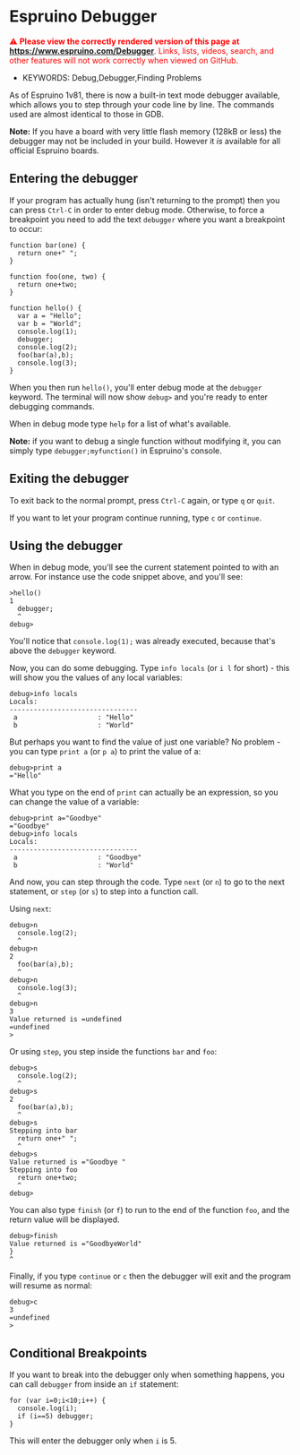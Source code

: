 <!--- Copyright (c) 2015 Gordon Williams, Pur3 Ltd. See the file LICENSE for copying permission. -->
Espruino Debugger
===============

<span style="color:red">:warning: **Please view the correctly rendered version of this page at https://www.espruino.com/Debugger**. Links, lists, videos, search, and other features will not work correctly when viewed on GitHub.</span>

* KEYWORDS: Debug,Debugger,Finding Problems

As of Espruino 1v81, there is now a built-in text mode debugger available, which allows you to step through your code line by line. The commands used are almost identical to those in GDB.

**Note:** If you have a board with very little flash memory (128kB or less) the debugger may not be included in your build. However it *is* available for all official Espruino boards.

Entering the debugger
-------------------

If your program has actually hung (isn't returning to the prompt) then you can press `Ctrl-C` in order to enter debug mode. Otherwise, to force a breakpoint you need to add the text `debugger` where you want a breakpoint to occur:

```
function bar(one) {
  return one+" ";
}

function foo(one, two) {
  return one+two;
}

function hello() {
  var a = "Hello";
  var b = "World";
  console.log(1);
  debugger;
  console.log(2);
  foo(bar(a),b);
  console.log(3);
}
```

When you then run `hello()`, you'll enter debug mode at the `debugger` keyword. The terminal will now show `debug>` and you're ready to enter debugging commands.

When in debug mode type `help` for a list of what's available.

**Note:** if you want to debug a single function without modifying it, you can simply type `debugger;myfunction()` in Espruino's console.

Exiting the debugger
------------------

To exit back to the normal prompt, press `Ctrl-C` again, or type `q` or `quit`.

If you want to let your program continue running, type `c` or `continue`.


Using the debugger
----------------

When in debug mode, you'll see the current statement pointed to with an arrow. For instance use the code snippet above, and you'll see:

```
>hello()
1
  debugger;
  ^
debug> 
```

You'll notice that `console.log(1);` was already executed, because that's above the `debugger` keyword.

Now, you can do some debugging. Type `info locals` (or `i l` for short) - this will show you the values of any local variables:

```
debug>info locals
Locals:
--------------------------------
 a                    : "Hello"
 b                    : "World"
```

But perhaps you want to find the value of just one variable? No problem - you can type `print a` (or `p a`) to print the value of a:

```
debug>print a
="Hello"
```

What you type on the end of `print` can actually be an expression, so you can change the value of a variable:

```
debug>print a="Goodbye"
="Goodbye"
debug>info locals
Locals:
--------------------------------
 a                    : "Goodbye"
 b                    : "World"
```

And now, you can step through the code. Type `next` (or `n`) to go to the next statement, or `step` (or `s`) to step into a function call.

Using `next`:

```
debug>n
  console.log(2);
  ^
debug>n
2
  foo(bar(a),b);
  ^
debug>n
  console.log(3);
  ^
debug>n
3
Value returned is =undefined
=undefined
> 
```

Or using `step`, you step inside the functions `bar` and `foo`:

```
debug>s
  console.log(2);
  ^
debug>s
2
  foo(bar(a),b);
  ^
debug>s
Stepping into bar
  return one+" ";
  ^
debug>s
Value returned is ="Goodbye "
Stepping into foo
  return one+two;
  ^
debug>
```

You can also type `finish` (or `f`) to run to the end of the function `foo`, and the return value will be displayed.

```
debug>finish
Value returned is ="GoodbyeWorld"
}
^
```

Finally, if you type `continue` or `c` then the debugger will exit and the program will resume as normal:

```
debug>c
3
=undefined
>
```

Conditional Breakpoints
---------------------

If you want to break into the debugger only when something happens, you can call `debugger` from inside an `if` statement:

```
for (var i=0;i<10;i++) {
  console.log(i);
  if (i==5) debugger;
}
```

This will enter the debugger only when `i` is 5.

